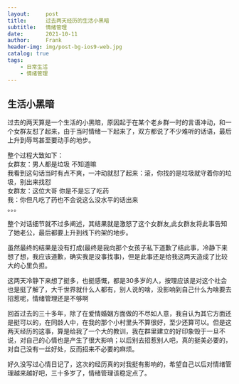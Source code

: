 ```yaml
---
layout:     post
title:      过去两天经历的生活小黑暗
subtitle:   情绪管理
date:       2021-10-11
author:     Frank
header-img: img/post-bg-ios9-web.jpg
catalog: true
tags:
    - 日常生活
    - 情绪管理
---
```

## 生活小黑暗

过去的两天算是一个生活的小黑暗，原因起于在某个老乡群一时的言语冲动，和一个女群友怼了起来，由于当时情绪一下起来了，双方都说了不少难听的话语，最后上升到辱骂甚至要动手的地步。

整个过程大致如下：<br>
女群友：男人都是垃圾 不知道嘛<br>
我看到这句话当时有点不爽，一冲动就怼了起来：滚，你找的是垃圾就守着你的垃圾，别出来找怼<br>
女群友：这位大哥 你是不是忘了吃药<br>
我：你但凡吃了药也不会说这么没水平的话出来<br>
。。。<br>

整个对话细节就不过多阐述，其结果就是激怒了这个女群友,此女群友将此事告知了她老公，最后都要上升到线下约架的地步。

虽然最终的结果是没有打成(最终是我向那个女孩子私下道歉了结此事，冷静下来想了想，我应该道歉，确实我是没事找事)，但是此事还是给我这两天造成了比较大的心里负担。

这两天冷静下来想了挺多，也挺感慨，都是30多岁的人，按理应该是对这个社会也是挺了解了，大千世界就什么人都有，别人说的啥，没影响到自己什么为啥要去招惹呢，情绪管理还是不够啊

回首过去的三十多年，除了在爱情婚姻方面做的不尽如人意，我自认为其它方面还是挺可以的，在同龄人中，在我的那个小村里头不算很好，至少还算可以。但是这两天经历的这事，算是给我了一个大的教训，我在群里建立的好印象毁于一旦不说，对自己的心情也是产生了很大影响；以后别去招惹别人吧，真的挺美必要的，对自己没有一丝好处，反而招来不必要的麻烦。

好久没写过心情日记了，这次的经历真的对我挺有影响的，希望自己以后对情绪管理越来越好吧，三十多岁了，情绪管理该稳定点了。

